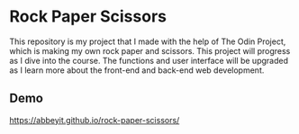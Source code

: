 # Rock Paper Scissors

This repository is my project that I made with the help of The Odin Project, which is making my own rock paper and scissors. This project will progress as I dive into the course. The functions and user interface will be upgraded as I learn more about the front-end and back-end web development. 
## Demo

https://abbeyit.github.io/rock-paper-scissors/

